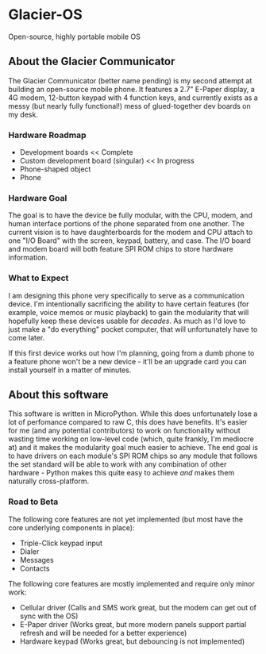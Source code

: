 # Glacier-OS
Open-source, highly portable mobile OS

## About the Glacier Communicator
The Glacier Communicator (better name pending) is my second attempt at building an open-source mobile phone. It features a 2.7" E-Paper display, a 4G modem, 12-button keypad with 4 
function keys, and currently exists as a messy (but nearly fully functional!) mess of glued-together dev boards on my desk.

### Hardware Roadmap
- Development boards << Complete
- Custom development board (singular) << In progress
- Phone-shaped object
- Phone

### Hardware Goal
The goal is to have the device be fully modular, with the CPU, modem, and human interface portions of the phone separated from one another. The current vision is to have daughterboards for the modem and CPU attach to one "I/O Board" with the screen, keypad, battery, and case. The I/O board and modem board will both feature SPI ROM chips to store hardware information.

### What to Expect
I am designing this phone very specifically to serve as a communication device. I'm intentionally sacrificing the ability to have certain features (for example, voice memos or music playback) to gain the modularity that will hopefully keep these devices usable for *decades*. As much as I'd love to just make a "do everything" pocket computer, that will unfortunately have to come later. 

If this first device works out how I'm planning, going from a dumb phone to a feature phone won't be a new device - it'll be an upgrade card you can install yourself in a matter of minutes.

## About this software
This software is written in MicroPython. While this does unfortunately lose a lot of perfomance compared to raw C, this does have benefits. It's easier for me (and any potential contributors) to work on functionality without wasting time working on low-level code (which, quite frankly, I'm mediocre at) and it makes the modularity goal much easier to achieve. The end goal is to have drivers on each module's SPI ROM chips so any module that follows the set standard will be able to work with any combination of other hardware - Python makes this quite easy to achieve *and* makes them naturally cross-platform. 

### Road to Beta
The following core features are not yet implemented (but most have the core underlying components in place):
- Triple-Click keypad input
- Dialer
- Messages
- Contacts

The following core features are mostly implemented and require only minor work:
- Cellular driver (Calls and SMS work great, but the modem can get out of sync with the OS)
- E-Paper driver (Works great, but more modern panels support partial refresh and will be needed for a better experience)
- Hardware keypad (Works great, but debouncing is not implemented)
